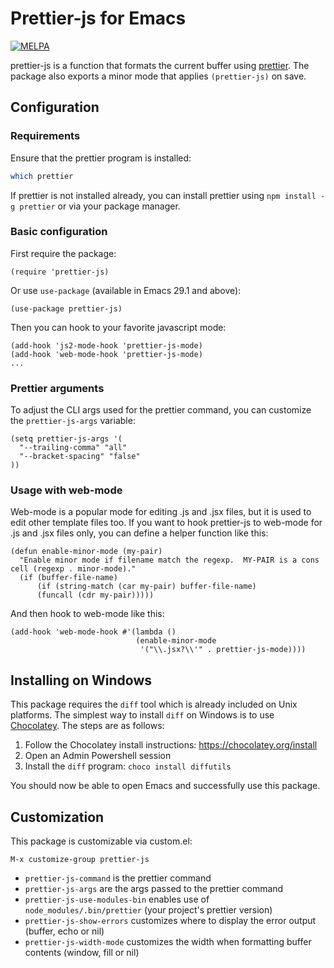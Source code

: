 # Prettier-js for Emacs
[![MELPA](http://melpa.org/packages/prettier-js-badge.svg)](http://melpa.org/#/prettier-js)

prettier-js is a function that formats the current buffer using [prettier](https://github.com/prettier/prettier). The
package also exports a minor mode that applies `(prettier-js)` on save.

## Configuration

### Requirements

Ensure that the prettier program is installed:

```bash
which prettier
```

If prettier is not installed already, you can install prettier using `npm install -g prettier` or via your package manager.


### Basic configuration

First require the package:

```elisp
(require 'prettier-js)
```

Or use `use-package` (available in Emacs 29.1 and above):

```elisp
(use-package prettier-js)
```

Then you can hook to your favorite javascript mode:

```elisp
(add-hook 'js2-mode-hook 'prettier-js-mode)
(add-hook 'web-mode-hook 'prettier-js-mode)
...
```

### Prettier arguments

To adjust the CLI args used for the prettier command, you can customize the `prettier-js-args` variable:

```elisp
(setq prettier-js-args '(
  "--trailing-comma" "all"
  "--bracket-spacing" "false"
))
```

### Usage with web-mode

Web-mode is a popular mode for editing .js and .jsx files, but it is used to edit other template files too. If you want to hook prettier-js to web-mode for .js and .jsx files only, you can define a helper function like this:

```elisp
(defun enable-minor-mode (my-pair)
  "Enable minor mode if filename match the regexp.  MY-PAIR is a cons cell (regexp . minor-mode)."
  (if (buffer-file-name)
      (if (string-match (car my-pair) buffer-file-name)
      (funcall (cdr my-pair)))))
```

And then hook to web-mode like this:

```elisp
(add-hook 'web-mode-hook #'(lambda ()
                            (enable-minor-mode
                             '("\\.jsx?\\'" . prettier-js-mode))))
```
## Installing on Windows

This package requires the `diff` tool which is already included on Unix platforms. The simplest way to install `diff` on Windows is to use [Chocolatey](https://chocolatey.org/). The steps are as follows:

1. Follow the Chocolatey install instructions: https://chocolatey.org/install
2. Open an Admin Powershell session
3. Install the `diff` program: `choco install diffutils`

You should now be able to open Emacs and successfully use this package.

## Customization

This package is customizable via custom.el:

```
M-x customize-group prettier-js
```

* `prettier-js-command` is the prettier command
* `prettier-js-args` are the args passed to the prettier command
* `prettier-js-use-modules-bin` enables use of `node_modules/.bin/prettier` (your project's prettier version)
* `prettier-js-show-errors` customizes where to display the error output (buffer, echo or nil)
* `prettier-js-width-mode` customizes the width when formatting buffer contents (window, fill or nil)
